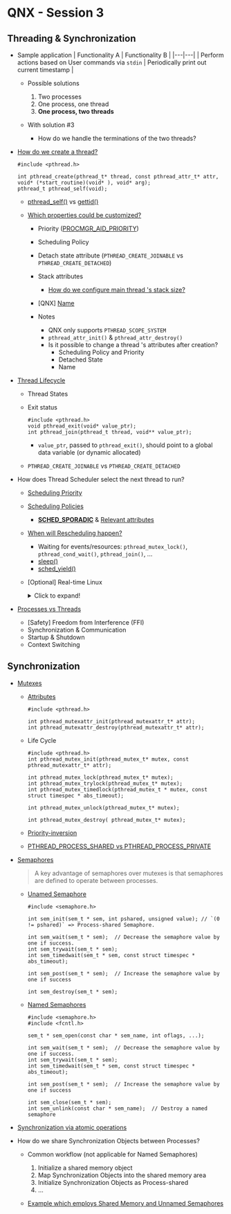 # QNX - Session 3
## Threading & Synchronization
* Sample application
  | Functionality A | Functionality B |
  |---|---|
  | Perform actions based on User commands via `stdin` | Periodically print out current timestamp |

  * Possible solutions
    1. Two processes
    2. One process, one thread
    3. **One process, two threads**

  * With solution #3
    * How do we handle the terminations of the two threads?

* [How do we create a thread?](https://www.qnx.com/developers/docs/8.0/com.qnx.doc.neutrino.lib_ref/topic/p/pthread_create.html)
  ```
  #include <pthread.h>

  int pthread_create(pthread_t* thread, const pthread_attr_t* attr, void* (*start_routine)(void* ), void* arg);
  pthread_t pthread_self(void);
  ```

  * [pthread_self()](https://www.qnx.com/developers/docs/8.0/com.qnx.doc.neutrino.lib_ref/topic/p/pthread_self.html) vs [gettid()](https://www.qnx.com/developers/docs/8.0/com.qnx.doc.neutrino.lib_ref/topic/g/gettid.html)

  * [Which properties could be customized?](https://www.qnx.com/developers/docs/8.0/com.qnx.doc.neutrino.getting_started/topic/s1_procs_thread_attr.html)
    * Priority ([PROCMGR_AID_PRIORITY](https://www.qnx.com/developers/docs/8.0/com.qnx.doc.security.system/topic/manual/abilities.html))
    * Scheduling Policy
    * Detach state attribute (`PTHREAD_CREATE_JOINABLE` vs `PTHREAD_CREATE_DETACHED`)
    * Stack attributes
      * [How do we configure main thread 's stack size?](https://www.qnx.com/developers/docs/8.0/com.qnx.doc.neutrino.utilities/topic/q/qcc.html)

    * [QNX] [Name](https://www.qnx.com/developers/docs/8.0/com.qnx.doc.neutrino.lib_ref/topic/p/pthread_setname_np.html)
    * Notes
      * QNX only supports `PTHREAD_SCOPE_SYSTEM`
      * `pthread_attr_init()` & `pthread_attr_destroy()`
      * Is it possible to change a thread 's attributes after creation?
        * Scheduling Policy and Priority
        * Detached State
        * Name

* [Thread Lifecycle](https://www.qnx.com/developers/docs/8.0/com.qnx.doc.neutrino.sys_arch/topic/kernel_Life_Cycle.html)
  * Thread States
  * Exit status
    ```
    #include <pthread.h>
    void pthread_exit(void* value_ptr);
    int pthread_join(pthread_t thread, void** value_ptr);
    ```

    * `value_ptr`, passed to `pthread_exit()`, should point to a global data variable (or dynamic allocated)

  * `PTHREAD_CREATE_JOINABLE` vs `PTHREAD_CREATE_DETACHED`

* How does Thread Scheduler select the next thread to run?
  * [Scheduling Priority](https://www.qnx.com/developers/docs/8.0/com.qnx.doc.neutrino.sys_arch/topic/kernel_Scheduling_priority.html)
  * [Scheduling Policies](https://www.qnx.com/developers/docs/8.0/com.qnx.doc.neutrino.sys_arch/topic/kernel_SchedulingAlgorithms.html)
    * [**SCHED_SPORADIC**](https://www.qnx.com/developers/docs/8.0/com.qnx.doc.neutrino.sys_arch/topic/kernel_Sporadic_scheduling.html) & [Relevant attributes](https://www.qnx.com/developers/docs/8.0/com.qnx.doc.neutrino.lib_ref/topic/s/sched_param.html)

  * [When will Rescheduling happen?](https://www.qnx.com/developers/docs/8.0/com.qnx.doc.neutrino.prog/topic/overview_Suspending_threads.html)
    * Waiting for events/resources: `pthread_mutex_lock()`, `pthread_cond_wait()`, `pthread_join()`, ...
    * [sleep()](https://www.qnx.com/developers/docs/8.0/com.qnx.doc.neutrino.lib_ref/topic/s/sleep.html)
    * [sched_yield()](https://www.qnx.com/developers/docs/8.0/com.qnx.doc.neutrino.lib_ref/topic/s/sched_yield.html)

  * [Optional] Real-time Linux

    <details>
      <summary>Click to expand!</summary>

      * [PREEMPT_RT Patch](https://wiki.linuxfoundation.org/realtime/preempt_rt_versions)
      * [Priority & Scheduling Policy](https://blogs.oracle.com/linux/post/task-priority)
        * Real-time policies: 3 policies are supported: `SCHED_RR`, `SCHED_FIFO` and **SCHED_DEADLINE**.
        * Non real-time policies: `SCHED_OTHER` (default), `SCHED_BATCH` and `SCHED_IDLE`
        * Priority order: `SCHED_DEADLINE > SCHED_RR/SCHED_FIFO > SCHED_OTHER > SCHED_BATCH > SCHED_IDLE`

      * [List all threads with priorities](https://gitlab.com/procps-ng/procps/-/issues/111#note_105333538)

        ```
        $ ps -em -o pid,tid,class,pri_baz,rtprio,ni,comm
          PID     TID CLS BAZ RTPRIO  NI COMMAND
          158       - -     -      -   - systemd-resolve
          -       158 TS  120      -   0 -

          159       - -     -      -   - systemd-timesyn
          -       159 TS  120      -   0 -
          -       163 TS  120      -   0 -
        ```

    </details>

* [Processes vs Threads](https://www.qnx.com/developers/docs/8.0/com.qnx.doc.neutrino.getting_started/topic/s1_procs_Comparisons.html)
  * [Safety] Freedom from Interference (FFI)
  * Synchronization & Communication
  * Startup & Shutdown
  * Context Switching

## Synchronization
* [Mutexes](https://www.qnx.com/developers/docs/8.0/com.qnx.doc.neutrino.sys_arch/topic/kernel_Mutexes.html)
  * [Attributes](https://www.qnx.com/developers/docs/8.0/com.qnx.doc.neutrino.lib_ref/topic/p/pthread_mutexattr_init.html)
    ```
    #include <pthread.h>

    int pthread_mutexattr_init(pthread_mutexattr_t* attr);
    int pthread_mutexattr_destroy(pthread_mutexattr_t* attr);
    ```

  * Life Cycle
    ```
    #include <pthread.h>
    int pthread_mutex_init(pthread_mutex_t* mutex, const pthread_mutexattr_t* attr);

    int pthread_mutex_lock(pthread_mutex_t* mutex);
    int pthread_mutex_trylock(pthread_mutex_t* mutex);
    int pthread_mutex_timedlock(pthread_mutex_t * mutex, const struct timespec * abs_timeout);

    int pthread_mutex_unlock(pthread_mutex_t* mutex);

    int pthread_mutex_destroy( pthread_mutex_t* mutex);
    ```


  * [Priority-inversion](https://www.qnx.com/developers/docs/8.0/com.qnx.doc.neutrino.lib_ref/topic/p/pthread_mutexattr_setprotocol.html)

  * [PTHREAD_PROCESS_SHARED vs PTHREAD_PROCESS_PRIVATE](https://www.qnx.com/developers/docs/8.0/com.qnx.doc.neutrino.lib_ref/topic/p/pthread_mutexattr_getpshared.html)

* [Semaphores](https://www.qnx.com/developers/docs/8.0/com.qnx.doc.neutrino.sys_arch/topic/kernel_Semaphores.html)
  > A key advantage of semaphores over mutexes is that semaphores are defined to operate between processes.
  * [Unamed Semaphore](https://www.qnx.com/developers/docs/8.0/com.qnx.doc.neutrino.lib_ref/topic/s/sem_init.html)
    ```
    #include <semaphore.h>

    int sem_init(sem_t * sem, int pshared, unsigned value); // `(0 != pshared)` => Process-shared Semaphore.

    int sem_wait(sem_t * sem);  // Decrease the semaphore value by one if success.
    int sem_trywait(sem_t * sem);
    int sem_timedwait(sem_t * sem, const struct timespec * abs_timeout);

    int sem_post(sem_t * sem);  // Increase the semaphore value by one if success

    int sem_destroy(sem_t * sem);
    ```

  * [Named Semaphores](https://www.qnx.com/developers/docs/8.0/com.qnx.doc.neutrino.lib_ref/topic/s/sem_open.html)
    ```
    #include <semaphore.h>
    #include <fcntl.h>

    sem_t * sem_open(const char * sem_name, int oflags, ...);

    int sem_wait(sem_t * sem);  // Decrease the semaphore value by one if success.
    int sem_trywait(sem_t * sem);
    int sem_timedwait(sem_t * sem, const struct timespec * abs_timeout);

    int sem_post(sem_t * sem);  // Increase the semaphore value by one if success

    int sem_close(sem_t * sem);
    int sem_unlink(const char * sem_name);  // Destroy a named semaphore
    ```

* [Synchronization via atomic operations](https://www.qnx.com/developers/docs/8.0/com.qnx.doc.neutrino.sys_arch/topic/kernel_Sync_atomic.html)

* How do we share Synchronization Objects between Processes?
  * Common workflow (not applicable for Named Semaphores)
    1. Initialize a shared memory object
    2. Map Synchronization Objects into the shared memory area
    3. Initialize Synchronization Objects as Process-shared
    4. ...

  * [Example which employs Shared Memory and Unnamed Semaphores](https://man7.org/linux/man-pages/man3/shm_open.3.html)
